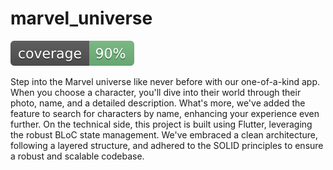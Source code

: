 # marvel_universe
![Coverage](https://raw.githubusercontent.com/cjamcu/marvel_universe/main/coverage_badge.svg)

Step into the Marvel universe like never before with our one-of-a-kind app. When you choose a character, you'll dive into their world through their photo, name, and a detailed description. What's more, we've added the feature to search for characters by name, enhancing your experience even further. On the technical side, this project is built using Flutter, leveraging the robust BLoC state management. We've embraced a clean architecture, following a layered structure, and adhered to the SOLID principles to ensure a robust and scalable codebase.


